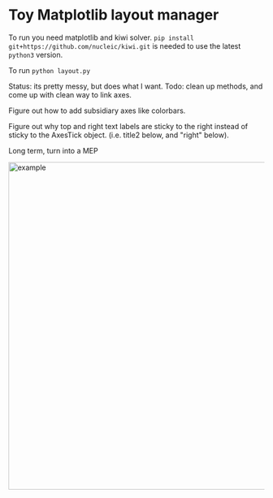 # Toy Matplotlib layout manager

To run you need matplotlib and kiwi solver.  `pip install git+https://github.com/nucleic/kiwi.git` is needed to use the latest `python3` version.  

To run `python layout.py`

Status: its pretty messy, but does what I want.  Todo: clean up methods, and come up with clean way to link axes.

Figure out how to add subsidiary axes like colorbars.

Figure out why top and right text labels are sticky to the right instead of sticky to the AxesTick object.  (i.e. title2 below, and "right" below).  

Long term, turn into a MEP

<img width="645" alt="example" src="https://user-images.githubusercontent.com/1562854/28897939-03043d40-7798-11e7-8925-a7fbcca004a6.png">
